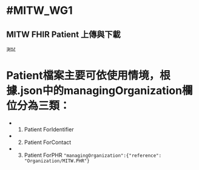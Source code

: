 # #MITW_WG1
## MITW FHIR Patient 上傳與下載
```
測試
```
# Patient檔案主要可依使用情境，根據.json中的managingOrganization欄位分為三類：
* 1. Patient ForIdentifier

* 2. Patient ForContact

* 3. Patient ForPHR
`"managingOrganization":{"reference": "Organization/MITW.PHR"}`
